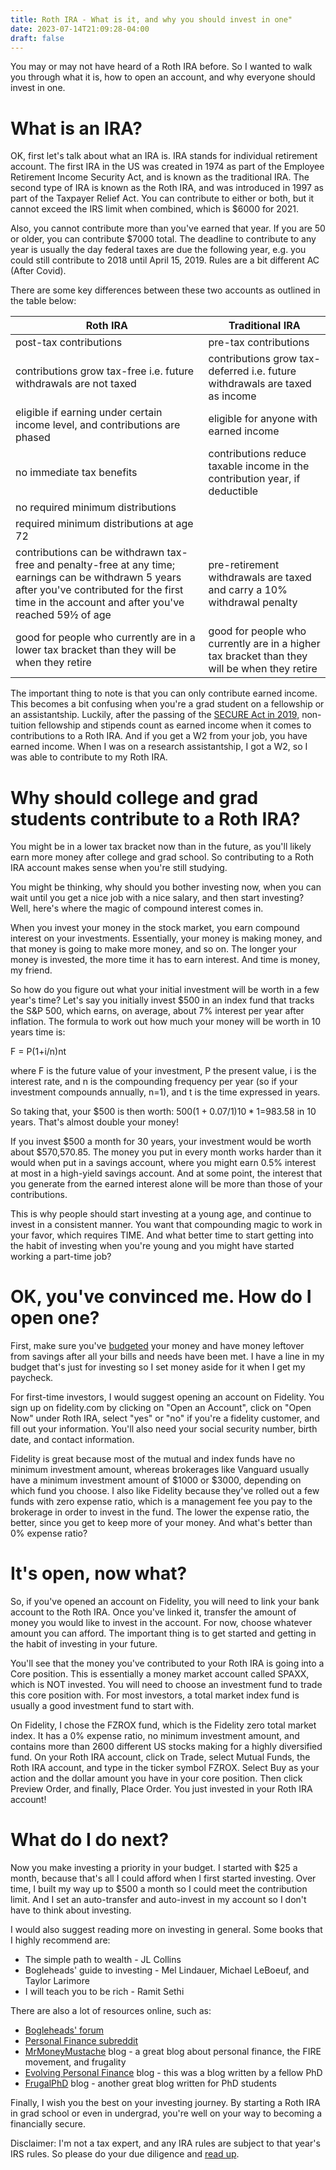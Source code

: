 ```yaml
---
title: Roth IRA - What is it, and why you should invest in one"
date: 2023-07-14T21:09:28-04:00
draft: false
---
```


You may or may not have heard of a Roth IRA before. So I wanted to walk you through what it is, how to open an account, and why everyone should invest in one. 

# What is an IRA?

OK, first let's talk about what an IRA is. IRA stands for individual retirement account. The first IRA in the US was created in 1974 as part of the Employee Retirement Income Security Act, and is known as the traditional IRA. The second type of IRA is known as the Roth IRA, and was introduced in 1997 as part of the Taxpayer Relief Act. You can contribute to either or both, but it cannot exceed the IRS limit when combined, which is $6000 for 2021.

Also, you cannot contribute more than you've earned that year. If you are 50 or older, you can contribute $7000 total. The deadline to contribute to any year is usually the day federal taxes are due the following year, e.g.  you could still contribute to 2018 until April 15, 2019. Rules are a bit different AC (After Covid). 

There are some key differences between these two accounts as outlined in the table below:

| Roth IRA | Traditional IRA | 
|---|---|
| post-tax contributions | pre-tax contributions  |
| contributions grow tax-free i.e. future withdrawals are not taxed | contributions grow tax-deferred i.e. future withdrawals are taxed as income |
| eligible if earning under certain income level, and contributions are phased | eligible for anyone with earned income |
| no immediate tax benefits | contributions reduce taxable income in the contribution year, if deductible |
| no required minimum distributions |
required minimum distributions at age 72 |
| contributions can be withdrawn tax-free and penalty-free at any time; earnings can be withdrawn 5 years after you've contributed for the first time in the account and after you've reached 59½ of age | pre-retirement withdrawals are taxed and carry a 10% withdrawal penalty |
| good for people who currently are in a lower tax bracket than they will be when they retire | good for people who currently are in a higher tax bracket than they will be when they retire |

The important thing to note is that you can only contribute earned income. This becomes a bit confusing when you're a grad student on a fellowship or an assistantship. Luckily, after the passing of the [SECURE Act in 2019,](https://apps.irs.gov/app/vita/content/00/00_04_025.jsp?level=a) non-tuition fellowship and stipends count as earned income when it comes to contributions to a Roth IRA. And if you get a W2 from your job, you have earned income. When I was on a research assistantship, I got a W2, so I was able to contribute to my Roth IRA.

# Why should college and grad students contribute to a Roth IRA?

You might be in a lower tax bracket now than in the future, as you'll likely earn more money after college and grad school. So contributing to a Roth IRA account makes sense when you're still studying.

You might be thinking, why should you bother investing now, when you can wait until you get a nice job with a nice salary, and then start investing? Well, here's where the magic of compound interest comes in.

When you invest your money in the stock market, you earn compound interest on your investments. Essentially, your money is making money, and that money is going to make more money, and so on. The longer your money is invested, the more time it has to earn interest. And time is money, my friend.

So how do you figure out what your initial investment will be worth in a few year's time? Let's say you initially invest $500 in an index fund that tracks the S&P 500, which earns, on average, about 7% interest per year after inflation. The formula to work out how much your money will be worth in 10 years time is:

F = P(1+i/n)nt

where F is the future value of your investment, P the present value, i is the interest rate, and n is the compounding frequency per year (so if your investment compounds annually, n=1), and t is the time expressed in years.

So taking that, your $500 is then worth: $500(1+0.07/1)10*1=$983.58 in 10 years. That's almost double your money!

If you invest $500 a month for 30 years, your investment would be worth about $570,570.85. The money you put in every month works harder than it would when put in a savings account, where you might earn 0.5% interest at most in a high-yield savings account. And at some point, the interest that you generate from the earned interest alone will be more than those of your contributions.

This is why people should start investing at a young age, and continue to invest in a consistent manner. You want that compounding magic to work in your favor, which requires TIME. And what better time to start getting into the habit of investing when you're young and you might have started working a part-time job?

# OK, you've convinced me. How do I open one?

First, make sure you've [budgeted](/posts/20230714_theneedforbudgetingandsavings.md) your money and have money leftover from savings after all your bills and needs have been met. I have a line in my budget that's just for investing so I set money aside for it when I get my paycheck.

For first-time investors, I would suggest opening an account on Fidelity. You sign up on fidelity.com by clicking on "Open an Account", click on "Open Now" under Roth IRA, select "yes" or "no" if you're a fidelity customer, and fill out your information. You'll also need your social security number, birth date, and contact information.

Fidelity is great because most of the mutual and index funds have no minimum investment amount, whereas brokerages like Vanguard usually have a minimum investment amount of $1000 or $3000, depending on which fund you choose. I also like Fidelity because they've rolled out a few funds with zero expense ratio, which is a management fee you pay to the brokerage in order to invest in the fund. The lower the expense ratio, the better, since you get to keep more of your money. And what's better than 0% expense ratio?

# It's open, now what?

So, if you've opened an account on Fidelity, you will need to link your bank account to the Roth IRA. Once you've linked it, transfer the amount of money you would like to invest in the account. For now, choose whatever amount you can afford. The important thing is to get started and getting in the habit of investing in your future.

You'll see that the money you've contributed to your Roth IRA is going into a Core position. This is essentially a money market account called SPAXX, which is NOT invested. You will need to choose an investment fund to trade this core position with. For most investors, a total market index fund is usually a good investment fund to start with.

On Fidelity, I chose the FZROX fund, which is the Fidelity zero total market index. It has a 0% expense ratio, no minimum investment amount, and contains more than 2600 different US stocks making for a highly diversified fund. On your Roth IRA account, click on Trade, select Mutual Funds, the Roth IRA account, and type in the ticker symbol FZROX. Select Buy as your action and the dollar amount you have in your core position. Then click Preview Order, and finally, Place Order. You just invested in your Roth IRA account!

# What do I do next?

Now you make investing a priority in your budget. I started with $25 a month, because that's all I could afford when I first started investing. Over time, I built my way up to $500 a month so I could meet the contribution limit. And I set an auto-transfer and auto-invest in my account so I don't have to think about investing.

I would also suggest reading more on investing in general. Some books that I highly recommend are:

* The simple path to wealth - JL Collins
* Bogleheads' guide to investing - Mel Lindauer, Michael LeBoeuf, and Taylor Larimore
* I will teach you to be rich - Ramit Sethi

There are also a lot of resources online, such as:

* [Bogleheads' forum](https://bogleheads.org/forum/index.php)
* [Personal Finance subreddit](https://www.reddit.com/r/personalfinance/)
* [MrMoneyMustache](https://www.mrmoneymustache.com/) blog - a great blog about personal finance, the FIRE movement, and frugality
* [Evolving Personal Finance](http://www.evolvingpf.com/) blog - this was a blog written by a fellow PhD
* [FrugalPhD](http://www.frugalphd.com/) blog - another great blog written for PhD students

Finally, I wish you the best on your investing journey. By starting a Roth IRA in grad school or even in undergrad, you're well on your way to becoming a financially secure.

Disclaimer: I'm not a tax expert, and any IRA rules are subject to that year's IRS rules. So please do your due diligence and [read up](http://irs.gov/).

